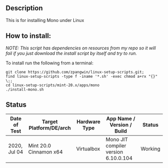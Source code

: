 ## Description

This is for installing Mono under Linux

## How to install:

*NOTE: This script has dependencies on resources from my repo so it will fail if you just download the install script by itself and try to run.*

To install run the following from a terminal:

```
git clone https://github.com/zpangwin/linux-setup-scripts.git;
find linux-setup-scripts -type f -iname '*.sh' -exec chmod a+rx "{}" \;;
cd linux-setup-scripts/mint-20.x/apps/mono
./install-mono.sh
```

## Status

| Date of Test  | Target Platform/DE/arch | Hardware Type  | App Name / Version / Build                | Status  |
| ------------- | ------------------------| -------------- | ----------------------------------------- | ------- |
| 2020, Jul 04  | Mint 20.0 Cinnamon x64  | Virtualbox     | Mono JIT compiler version 6.10.0.104      | Working |

